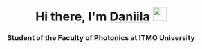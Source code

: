 <h1 align="center">Hi there, I'm <a href="https://daniilshat.ru/" target="_blank">Daniila</a> 
<img src="https://github.com/blackcater/blackcater/raw/main/images/Hi.gif" height="32"/></h1>
<h3 align="center"></h3>
<h3 align="center">Student of the Faculty of Photonics at ITMO University</h3>
